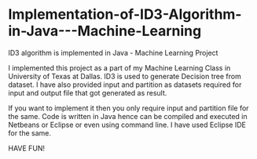 # Implementation-of-ID3-Algorithm-in-Java---Machine-Learning
ID3 algorithm is implemented in Java - Machine Learning Project

I implemented this project as a part of my Machine Learning Class in University of Texas at Dallas. ID3 is used to generate Decision tree 
from dataset. I have also provided input and partition as datasets required for input and output file that got generated as result.

If you want to implement it then you only require input and partition file for the same. Code is written in Java hence can be compiled and 
executed in Netbeans or Eclipse or even using command line. I have used Eclipse IDE for the same.  

HAVE FUN!
